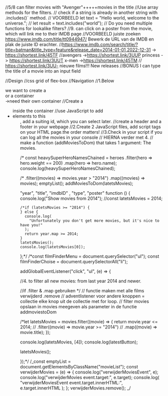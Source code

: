 //5/8 can filter movies with "Avenger"+++++movies in the title
//Use array methods for the filters.
// check if a string is already in another string with .includes()` method.
// VOORBEELD let text = "Hello world, welcome to the universe.";
// let result = text.includes("world");
// Do you need multiple functions for lookalike filters?
//9. can click on a poster from the movie, which will link me to their IMDB page
//VOORBEELD juiste zoeken https://www.imdb.com/title/tt0944947/ Bewerk de URL van de IMDB en plak de juiste ID erachter.
//https://www.imdb.com/search/title/?title=batman&title_type=feature&release_date=2014-01-01,2022-12-31 -> https://shortest.link/45TF
//avengers ->https://shortest.link/3UUP princess -> https://shortest.link/3UUT x-men ->https://shortest.link/45TM
// https://shortest.link/3UU- nieuwe films!!! New releases
//BONUS I can type the title of a movie into an input field

//Design
//css grid of flex-box
//Navigation
//1.Below <nav> we want to create a <main> or a container <div> ->need their own container
//Create a <ul> inside the container
//use JavaScript to add <li> elements to this <ul>, add a suiting id, which you can select later.
//create a header and a footer in your webpage
//2.Create 2 JavaScript files, add script tags on your HTML page.the order matters!
//3.Check in your script if you can log all the movies in your console
// HIERNA verder met 4.
// make a function (addMoviesToDom) that takes 1 argument: The movies.

/\*
const heavySuperHeroNamesChained = heroes
.filter(hero => hero.weight == 200)
.map(hero => hero.name);
console.log(heavySuperHeroNamesChained);

/\* .filter((movies) => movies.year > "2014")
.map((movies) => movies);
emptyList();
addMoviesToDom(latetsMovies);

"year", "title", "imdbID" , "type", "poster"
function () {
console.log("Show movies from 2014");
//const latetsMovies = 2014;

    /*if (latetsMovies >= "2014") {
    } else {
      console.log(
        "Unfortunately you don't get more movies, but it's nice to have you!"
      );
      return year.map >= 2014;
    }
    latetsMovies();
    console.log(latetsMovies[0]);

};*/
/*const filmFinderMenu = document.querySelector("ul");
const filmFinderChoise = document.querySelectorAll("li");

addGlobalEventListener("click", "ul", (e) => {

//4. to filter all new movies: from last year 2014 and newer.

//if .filter & .map gebruiken
\*/
// functie maken met alle films verwijderd .remove
// adventlistener voor andere knoppen = collectie elke knop uit de collectie met for loop.
// filter movies opslaan in movies meegeven als parameter in de functie addmoviestoDom

/\*let latetsMovies = movies.filter((movie) => {
return movie.year <= 2014;
// .filter((movie) => movie.year >= "2014")
// .map((movie) => movie.title);
});

console.log(latetsMovies, [4]);
console.log(latestButton);

latetsMovies();

});\*/
/_const emptyList = document.getElementsByClassName("movieList");
const verwijderMovies = (e) => {
console.log("verwijderMoviesEvent", e);
console.log("verwijderMovies event.target:", e.target);
console.log(
"verwijderMoviesEvent event.target.innerHTML:",
e.target.innerHTML
);
};
verwijderMovies.remove();
_/
